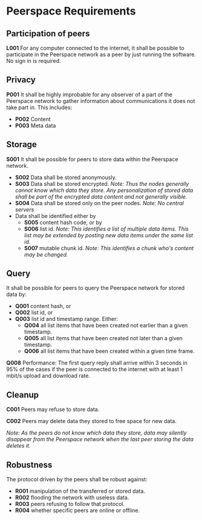 # Peerspace Requirements

## Participation of peers
**L001** For any computer connected to the internet, it shall be possible to participate in the
Peerspace network as a peer by just running the software. No sign in is required.

## Privacy
**P001** It shall be highly improbable for any observer of a part of the Peerspace network to
gather information about communications it does not take part in. This includes:

- **P002** Content
- **P003** Meta data

## Storage
**S001** It shall be possible for peers to store data within the Peerspace network.

- **S002** Data shall be stored anonymously.
- **S003** Data shall be stored encrypted. _Note: Thus the nodes generally cannot know which data
they store. Any personalization of stored data shall be part of the encrypted data content and not
generally visible._
- **S004** Data shall be stored only on the peer nodes. _Note: No central servers_
- Data shall be identified either by
  - **S005** content hash code, or by
  - **S006** list id. _Note: This identifies a list of multiple data items. This list may be
  extended by posting new data items under the same list id._
  - **S007** mutable chunk id. _Note: This identifies a chunk who's content may be changed._ 

## Query
It shall be possible for peers to query the Peerspace network for stored data by:

  - **Q001** content hash, or
  - **Q002** list id, or
  - **Q003** list id and timestamp range. Either:
    - **Q004** all list items that have been created not earlier than a given timestamp.
    - **Q005** all list items that have been created not later than a given timestamp.
    - **Q006** all list items that have been created within a given time frame.

**Q008** Performance: The first query reply shall arrive within 3 seconds in 95% of the cases if
the peer is connected to the internet with at least 1 mbit/s upload and download rate.

##  Cleanup
**C001** Peers may refuse to store data.

**C002** Peers may delete data they stored to free space for new data.

_Note: As the peers do not know which data they store, data may silently disappear from the
Peerspace network when the last peer storing the data deletes it._

## Robustness
The protocol driven by the peers shall be robust against:

- **R001**  manipulation of the transferred or stored data.
- **R002** flooding the network with useless data.
- **R003** peers refusing to follow that protocol.
- **R004** whether specific peers are online or offline.
